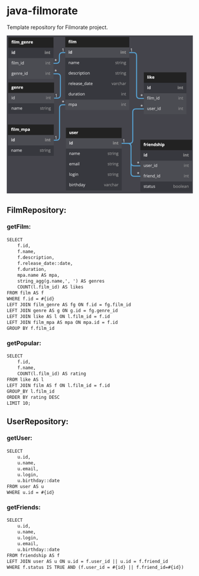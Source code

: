 # java-filmorate
Template repository for Filmorate project.

![entity relationship diagram](./images/er_diagram.png)

## FilmRepository:

### getFilm:
```aidl
SELECT 
    f.id,
    f.name,
    f.description,
    f.release_date::date,
    f.duration,
    mpa.name AS mpa,
    string_agg(g.name,', ') AS genres
    COUNT(l.film_id) AS likes
FROM film AS f
WHERE f.id = #{id}
LEFT JOIN film_genre AS fg ON f.id = fg.film_id
LEFT JOIN genre AS g ON g.id = fg.genre_id
LEFT JOIN like AS l ON l.film_id = f.id
LEFT JOIN film_mpa AS mpa ON mpa.id = f.id
GROUP BY f.film_id
```

### getPopular:
```aidl
SELECT
    f.id,
    f.name,
    COUNT(l.film_id) AS rating
FROM like AS l
LEFT JOIN film AS f ON l.film_id = f.id
GROUP_BY l.film_id
ORDER BY rating DESC
LIMIT 10;
```

## UserRepository:

### getUser:
```aidl
SELECT 
    u.id,
    u.name,
    u.email,
    u.login,
    u.birthday::date
FROM user AS u
WHERE u.id = #{id}
```

### getFriends:
```aidl
SELECT
    u.id,
    u.name,
    u.login,
    u.email,
    u.birthday::date
FROM friendship AS f
LEFT JOIN user AS u ON u.id = f.user_id || u.id = f.friend_id
WHERE f.status IS TRUE AND (f.user_id = #{id} || f.friend_id=#{id})
```